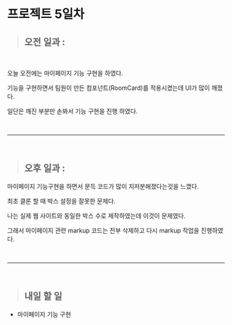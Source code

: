 # 프로젝트 5일차

> ## 오전 일과 :

<br/>

오늘 오전에는 마이페이지 기능 구현을 하였다.

기능을 구현하면서 팀원이 만든 컴포넌트(RoomCard)를 적용시켰는데 UI가 많이 깨졌다.

일단은 깨진 부분만 손봐서 기능 구현을 진행 하였다.

<br/>

---

<br/>

> ## 오후 일과 :

마이페이지 기능구현을 하면서 문득 코드가 많이 지저분해졌다는것을 느꼈다.

최초 클론 할 때 박스 설정을 잘못한 문제다.

나는 실제 웹 사이트와 동일한 박스 수로 제작하였는데 이것이 문제였다.

그래서 마이페이지 관련 markup 코드는 전부 삭제하고 다시 markup 작업을 진행하였다.

<br/>

---

<br/>

> ## 내일 할 일

- 마이페이지 기능 구현
